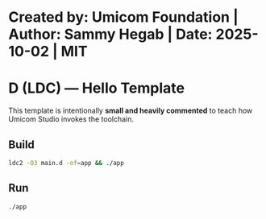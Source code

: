 # Created by: Umicom Foundation | Author: Sammy Hegab | Date: 2025-10-02 | MIT

# D (LDC) — Hello Template

This template is intentionally **small and heavily commented** to teach how
Umicom Studio invokes the toolchain.

## Build
```bash
ldc2 -O3 main.d -of=app && ./app
```

## Run
```bash
./app
```


